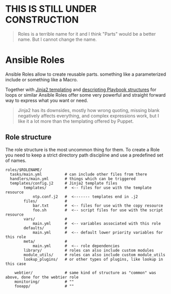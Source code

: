 # THIS IS STILL UNDER CONSTRUCTION

> Roles is a terrible name for it and I think "Parts" would be a better name.  But I cannot change the name.

# Ansible Roles

Ansible Roles allow to create reusable parts.  something like a parameterized include or something like a Macro.

Together with [Jinja2 templating](templates.md) and [descripting Playbook structures](playbooks.md) for loops or similar
Ansible Roles offer some very powerful and straight forward way to express what you want or need.

> Jinja2 has its downsides, mostly how wrong quoting, missing blank negatively affects everything,
> and complex expressions work, but I like it a lot more than the templating offered by Puppet.

## Role structure

The role structure is the most uncommon thing for them.  To create a Role you need to keep a strict directory path discipline and use a predefined set of names.

```
roles/$ROLENAME/
  tasks/main.yml          # can include other files from there 
  handlers/main.yml       # things which can be triggered
  templates/config.j2     # Jinja2 template files
        templates/        #  <-- files for use with the template resource
            ntp.conf.j2   #  <------- templates end in .j2
        files/            #
            bar.txt       #  <-- files for use with the copy resource
            foo.sh        #  <-- script files for use with the script resource
        vars/             #
            main.yml      #  <-- variables associated with this role
        defaults/         #
            main.yml      #  <-- default lower priority variables for this role
        meta/             #
            main.yml      #  <-- role dependencies
        library/          # roles can also include custom modules
        module_utils/     # roles can also include custom module_utils
        lookup_plugins/   # or other types of plugins, like lookup in this case

    webtier/              # same kind of structure as "common" was above, done for the webtier role
    monitoring/           # ""
    fooapp/               # ""
